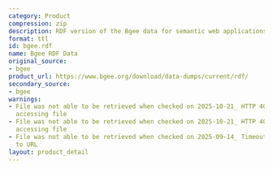 ```yaml
---
category: Product
compression: zip
description: RDF version of the Bgee data for semantic web applications
format: ttl
id: bgee.rdf
name: Bgee RDF Data
original_source:
- bgee
product_url: https://www.bgee.org/download/data-dumps/current/rdf/
secondary_source:
- bgee
warnings:
- File was not able to be retrieved when checked on 2025-10-21_ HTTP 404 error when
  accessing file
- File was not able to be retrieved when checked on 2025-10-21_ HTTP 404 error when
  accessing file
- File was not able to be retrieved when checked on 2025-09-14_ Timeout connecting
  to URL
layout: product_detail
---
```

